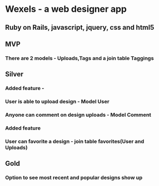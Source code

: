 # Wexels - a web designer app
## Ruby on Rails, javascript, jquery, css and html5
## MVP
### There are 2 models - Uploads,Tags and a join table Taggings

## Silver
### Added feature -
### User is able to upload design  - Model User
### Anyone can comment on design uploads - Model Comment

### Added feature
### User can favorite a design - join table favorites(User and Uploads)

## Gold
### Option to see most recent and popular designs show up
